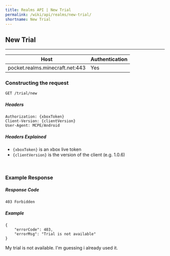 ```yaml
---
title: Realms API | New Trial
permalink: /wiki/api/realms/new-trial/
shortname: New Trial
---
```

## New Trial

---

|Host|Authentication|
|----|--------------|
|pocket.realms.minecraft.net:443|Yes|

### Constructing the request
```
GET /trial/new
```
  
##### Headers
```
Authorization: {xboxToken}
Client-Version: {clientVersion}
User-Agent: MCPE/Android
```
  
##### Headers Explained
* `{xboxToken}` is an xbox live token  
* `{clientVersion}` is the version of the client (e.g. 1.0.6)  
  
<br>

### Example Response

##### Response Code
```
403 Forbidden
```

##### Example 
```
{
    "errorCode": 403, 
    "errorMsg": "Trial is not available"
}
```

My trial is not available. I'm guessing i already used it.
